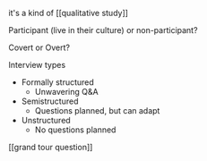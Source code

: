 it's a kind of [[qualitative study]]

Participant (live in their culture) or non-participant?

Covert or Overt?

Interview types
 - Formally structured
   -  Unwavering Q&A
 - Semistructured
   - Questions planned, but can adapt
 - Unstructured
   - No questions planned

[[grand tour question]]
